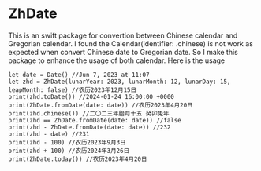 # ZhDate

This is an swift package for convertion between Chinese calendar and Gregorian calendar. I found the Calendar(identifier: .chinese) is not work as expected when convert Chinese date to Gregorian date. So I make this package to enhance the usage of both calendar.
Here is the usage
```
let date = Date() //Jun 7, 2023 at 11:07
let zhd = ZhDate(lunarYear: 2023, lunarMonth: 12, lunarDay: 15, leapMonth: false) //农历2023年12月15日
print(zhd.toDate()) //2024-01-24 16:00:00 +0000
print(ZhDate.fromDate(date: date)) //农历2023年4月20日
print(zhd.chinese()) //二〇二三年腊月十五 癸卯兔年
print(zhd == ZhDate.fromDate(date: date)) //false
print(zhd - ZhDate.fromDate(date: date)) //232
print(zhd - date) //231
print(zhd - 100) //农历2023年9月3日
print(zhd + 100) //农历2024年3月26日
print(ZhDate.today()) //农历2023年4月20日
```

